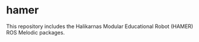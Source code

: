 # hamer
This repository includes the Halikarnas Modular Educational Robot (HAMER) ROS Melodic packages.
